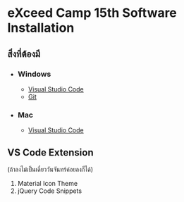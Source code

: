 # eXceed Camp 15th Software Installation

## สิ่งที่ต้องมี
- ### Windows
    - [Visual Studio Code](https://code.visualstudio.com/)
    - [Git](https://git-scm.com/)
- ### Mac
    - [Visual Studio Code](https://code.visualstudio.com/)

## VS Code Extension
(ถ้าลงไม่เป็นเดี๋ยววันจันทร์ค่อยลงก็ได้)
1. Material Icon Theme
2. jQuery Code Snippets
